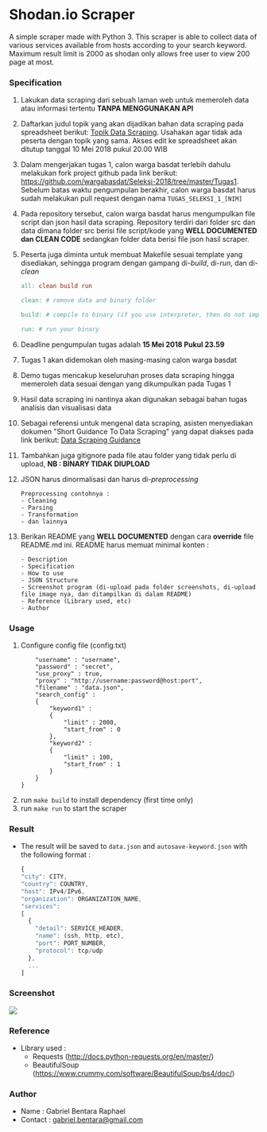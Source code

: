 # Shodan.io Scraper

A simple scraper made with Python 3. This scraper is able to collect data of various services available from hosts according to your search keyword. Maximum result limit is 2000 as shodan only allows free user to view 200 page at most.

### Specification

1. Lakukan data scraping dari sebuah laman web untuk memeroleh data atau informasi tertentu __TANPA MENGGUNAKAN API__

2. Daftarkan judul topik yang akan dijadikan bahan data scraping pada spreadsheet berikut: [Topik Data Scraping](http://bit.ly/TopikDataScraping). Usahakan agar tidak ada peserta dengan topik yang sama. Akses edit ke spreadsheet akan ditutup tanggal 10 Mei 2018 pukul 20.00 WIB

3. Dalam mengerjakan tugas 1, calon warga basdat terlebih dahulu melakukan fork project github pada link berikut: https://github.com/wargabasdat/Seleksi-2018/tree/master/Tugas1. Sebelum batas waktu pengumpulan berakhir, calon warga basdat harus sudah melakukan pull request dengan nama ```TUGAS_SELEKSI_1_[NIM]```

4. Pada repository tersebut, calon warga basdat harus mengumpulkan file script dan json hasil data scraping. Repository terdiri dari folder src dan data dimana folder src berisi file script/kode yang __WELL DOCUMENTED dan CLEAN CODE__ sedangkan folder data berisi file json hasil scraper.

5. Peserta juga diminta untuk membuat Makefile sesuai template yang disediakan, sehingga program dengan gampang di-_build_, di-_run_, dan di-_clean_

    ``` Makefile
    all: clean build run

    clean: # remove data and binary folder

    build: # compile to binary (if you use interpreter, then do not implement it)

    run: # run your binary

    ```

6. Deadline pengumpulan tugas adalah __15 Mei 2018 Pukul 23.59__

7. Tugas 1 akan didemokan oleh masing-masing calon warga basdat

8. Demo tugas mencakup keseluruhan proses data scraping hingga memeroleh data sesuai dengan yang dikumpulkan pada Tugas 1

9. Hasil data scraping ini nantinya akan digunakan sebagai bahan tugas analisis dan visualisasi data

10. Sebagai referensi untuk mengenal data scraping, asisten menyediakan dokumen "Short Guidance To Data Scraping" yang dapat diakses pada link berikut: [Data Scraping Guidance](http://bit.ly/DataScrapingGuidance)

11. Tambahkan juga gitignore pada file atau folder yang tidak perlu di upload, __NB : BINARY TIDAK DIUPLOAD__

12. JSON harus dinormalisasi dan harus di-_preprocessing_
    ```
    Preprocessing contohnya :
    - Cleaning
    - Parsing
    - Transformation
    - dan lainnya
    ```

13. Berikan README yang __WELL DOCUMENTED__ dengan cara __override__ file README.md ini. README harus memuat minimal konten :
    ```
    - Description
    - Specification
    - How to use
    - JSON Structure
    - Screenshot program (di-upload pada folder screenshots, di-upload file image nya, dan ditampilkan di dalam README)
    - Reference (Library used, etc)
    - Author
    ```
### Usage
1. Configure config file (config.txt)
    ```{
        "username" : "username",
        "password" : "secret",
        "use_proxy" : true,
        "proxy" : "http://username:password@host:port",
        "filename" : "data.json",
        "search_config" :
        {
            "keyword1" :
            {
                "limit" : 2000,
                "start_from" : 0
            },
            "keyword2" :
            {
                "limit" : 100,
                "start_from" : 1
            }
        }
    }
2. run ```make build``` to install dependency (first time only)
3. run ```make run``` to start the scraper

### Result
* The result will be saved to ```data.json``` and ```autosave-keyword.json``` with the following format :
    ```javascript
    {
    "city": CITY,
    "country": COUNTRY,
    "host": IPv4/IPv6,
    "organization": ORGANIZATION_NAME,
    "services":
    [
      {
        "detail": SERVICE_HEADER,
        "name": (ssh, http, etc),
        "port": PORT_NUMBER,
        "protocol": tcp/udp
      },
      ...
    ]

### Screenshot
![](screenshot/ss1.jpg?raw=true)

### Reference
* Library used :
    * Requests (http://docs.python-requests.org/en/master/)
    * BeautifulSoup (https://www.crummy.com/software/BeautifulSoup/bs4/doc/)

### Author
* Name : Gabriel Bentara Raphael
* Contact : gabriel.bentara@gmail.com
